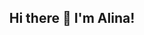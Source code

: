 
   <div class="bio">
        <div align="center">
            <h2 class="bio__title">Hi there 👋 I'm Alina!</h2>
</div>
</div>
 
<!--
**aKrivonogova/aKrivonogova** is a ✨ _special_ ✨ repository because its `README.md` (this file) appears on your GitHub profile.

Here are some ideas to get you started:

- 🔭 I’m currently working on ...
- 🌱 I’m currently learning ...
- 👯 I’m looking to collaborate on ...
- 🤔 I’m looking for help with ...
- 💬 Ask me about ...
- 📫 How to reach me: ...
- 😄 Pronouns: ...
- ⚡ Fun fact: ...
-->
